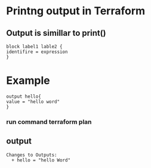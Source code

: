 # Printng output in Terraform
## Output is simillar to print() 
```
block label1 lable2 {
identifire = expression
}
```
# Example
```
output hello{
value = "hello word"
}

```
### run command terraform plan
## output
```
Changes to Outputs:
  + hello = "hello Word"
```

